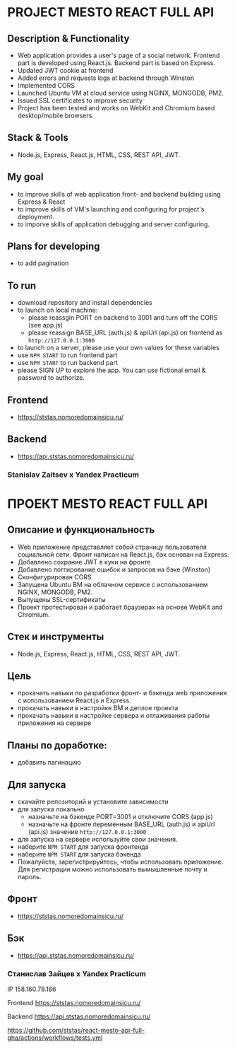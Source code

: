 # PROJECT MESTO REACT FULL API

## Description & Functionality
* Web application provides a user's page of a social network. Frontend part is developed using React.js. Backend part is based on Express.
* Updated JWT cookie at frontend
* Added errors and requests logs at backend through Winston
* Implemented CORS
* Launched Ubuntu VM at cloud service using NGINX, MONGODB, PM2.
* Issued SSL certificates to improve security
* Project has been tested and works on WebKit and Chromium based desktop/mobile browsers.

## Stack & Tools
* Node.js, Express, React.js, HTML, CSS, REST API, JWT. 

## My goal
* to improve skills of web application front- and backend building using Express & React
* to improve skills of VM's launching and configuring for project's deployment.
* to imporve skills of application debugging and server configuring.

## Plans for developing
* to add pagination

## To run
* download repository and install dependencies
* to launch on local machine: 
  * please reassgin PORT on backend to 3001 and turn off the CORS (see app.js)
  * please reassign BASE_URL (auth.js) & apiUrl (api.js) on frontend as `http://127.0.0.1:3000`
* to launch on a server, please use your own values for these variables
* use `NPM START` to run frontend part
* use `NPM START` to run backend part
* please SIGN UP to explore the app. You can use fictional email & password to authorize.

## Frontend
* https://ststas.nomoredomainsicu.ru/
## Backend
* https://api.ststas.nomoredomainsicu.ru/

### Stanislav Zaitsev х Yandex Practicum 


# ПРОЕКТ MESTO REACT FULL API

## Описание и функциональность
* Web приложение представляет собой страницу пользователя социальной сети. Фронт написан на React.js, бэк основан на Express.
* Добавлено сохрание JWT в куки на фронте
* Добавлено логгирование ошибок и запросов на бэке (Winston)
* Сконфигурирован CORS
* Запущена Ubuntu ВМ на облачном сервисе c использованием NGINX, MONGODB, PM2. 
* Выпущены SSL-сертификаты
* Проект протестирован и работает браузерах на основе WebKit and Chromium.

## Стек и инструменты
* Node.js, Express, React.js, HTML, CSS, REST API, JWT. 

## Цель
* прокачать навыки по разработки фронт- и бэкенда web приложения с использованием React.js и Express.
* прокачать навыки в настройке ВМ и деплое проекта
* прокачать навыки в настройке сервера и отлаживания работы приложения на сервере

## Планы по доработке:  
* добавить пагинацию

## Для запуска
* скачайте репозиторий и установите зависимости
* для запуска локально 
  * назначьте на бэкенде PORT=3001 и отключите CORS (app.js)
  * назначьте на фронте переменным BASE_URL (auth.js) и apiUrl (api.js) значение `http://127.0.0.1:3000`
* для запуска на сервере используйте свои значения.
* наберите `NPM START` для запуска фронтенда
* наберите `NPM START` для запуска бэкенда
* Пожалуйста, зарегистрируйтесь, чтобы использовать приложение. Для регистрации можно использовать вымышленные почту и пароль.

## Фронт
* https://ststas.nomoredomainsicu.ru/
## Бэк
* https://api.ststas.nomoredomainsicu.ru/

### Станислав Зайцев х Yandex Practicum

IP 158.160.78.186

Frontend https://ststas.nomoredomainsicu.ru/

Backend https://api.ststas.nomoredomainsicu.ru/

https://github.com/ststas/react-mesto-api-full-gha/actions/workflows/tests.yml